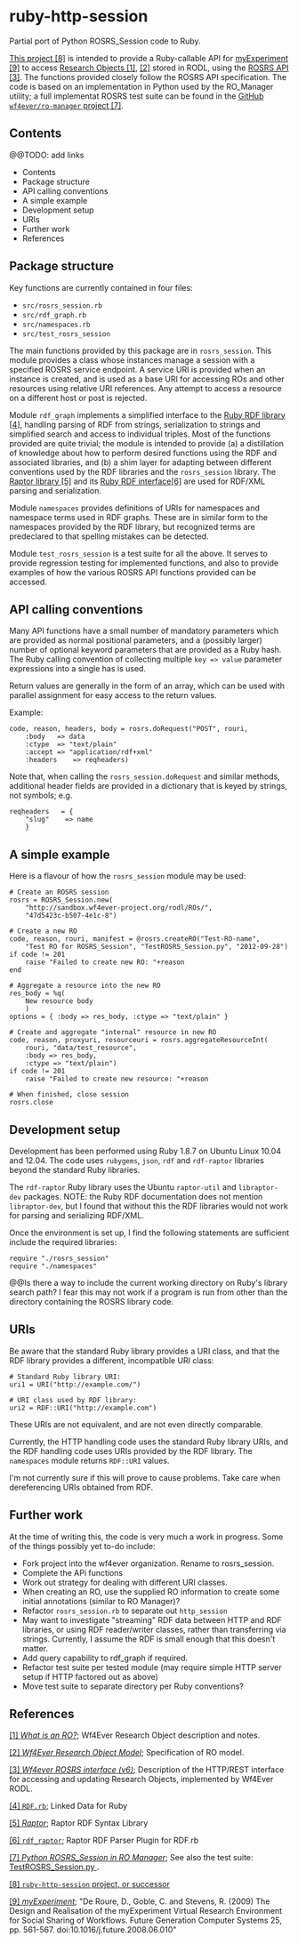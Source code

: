 ruby-http-session
=================

Partial port of Python ROSRS_Session code to Ruby.

[This project [8]][ref8] is intended to provide a Ruby-callable API for [myExperiment [9]][ref9] to access [Research Objects [1]][ref1], [[2]][ref2] stored in RODL, using the [ROSRS API [3]][ref3].  The functions provided closely follow the ROSRS API specification.  The code is based on an implementation in Python used by the RO_Manager utility; a full implementat ROSRS test suite can be found in the [GitHub `wf4ever/ro-manager` project [7]][ref7].

[ref1]: http://www.wf4ever-project.org/wiki/pages/viewpage.action?pageId=2065079 "What is an RO?"

[ref2]: http://wf4ever.github.com/ro/ "Wf4Ever Research Object Model"

[ref3]: http://www.wf4ever-project.org/wiki/display/docs/RO+SRS+interface+6 "ROSRS interface (v6)"

[ref7]: https://github.com/wf4ever/ro-manager/blob/master/src/rocommand/ROSRS_Session.py "Python ROSRS_Session in RO Manager.  See also test suite: https://github.com/wf4ever/ro-manager/blob/master/src/rocommand/test/TestROSRS_Session.py"
 
[ref8]: https://github.com/gklyne/ruby-http-session "ruby-http-session project, or successor"

[ref9]: http://www.myexperiment.org/ "De Roure, D., Goble, C. and Stevens, R. (2009) The Design and Realisation of the myExperiment Virtual Research Environment for Social Sharing of Workflows. Future Generation Computer Systems 25, pp. 561-567. doi:10.1016/j.future.2008.06.010"


## Contents

@@TODO: add links

* Contents
* Package structure
* API calling conventions
* A simple example
* Development setup
* URIs
* Further work
* References


## Package structure

Key functions are currently contained in four files:

* `src/rosrs_session.rb`
* `src/rdf_graph.rb`
* `src/namespaces.rb`
* `src/test_rosrs_session`

The main functions provided by this package are in `rosrs_session`.  This module provides a class whose instances manage a session with a specified ROSRS service endpoint.  A service URI is provided when an instance is created, and is used as a base URI for accessing ROs and other resources using relative URI references.  Any attempt to access a resource on a different host or post is rejected.

Module `rdf_graph` implements a simplified interface to the [Ruby RDF library [4]][ref4], handling parsing of RDF from strings, serialization to strings and simplified search and access to individual triples.  Most of the functions provided are quite trivial; the module is intended to provide (a) a distillation of knowledge about how to perform desired functions using the RDF and associated libraries, and (b) a shim layer for adapting between different conventions used by the RDF libraries and the `rosrs_session` library.  The [Raptor library [5]][ref5] and its [Ruby RDF interface[6]][ref6] are used for RDF/XML parsing and serialization.

[ref4]: http://rdf.rubyforge.org/ "RDF.rb: Linked Data for Ruby"

[ref5]: http://librdf.org/raptor/ "Raptor RDF Syntax Library"

[ref6]: http://rdf.rubyforge.org/raptor/ "Raptor RDF Parser Plugin for RDF.rb"

Module `namespaces` provides definitions of URIs for namespaces and namespace terms used in RDF graphs.  These are in similar form to the namespaces provided by the RDF library, but recognized terms are predeclared to that spelling mistakes can be detected.

Module `test_rosrs_session` is a test suite for all the above.  It serves to provide regression testing for implemented functions, and also to provide examples of how the various ROSRS API functions provided can be accessed.


## API calling conventions

Many API functions have a small number of mandatory parameters which are provided as normal positional parameters, and a (possibly larger) number of optional keyword parameters that are provided as a Ruby hash.  The Ruby calling convention of collecting multiple `key => value` parameter expressions into a single has is used.

Return values are generally in the form of an array, which can be used with parallel assignment for easy access to the return values.

Example:

    code, reason, headers, body = rosrs.doRequest("POST", rouri,
        :body   => data
        :ctype  => "text/plain"
        :accept => "application/rdf+xml"
        :headers    => reqheaders)

Note that, when calling the `rosrs_session.doRequest` and similar methods, additional header fields are provided in a dictionary that is keyed by strings, not symbols; e.g.

    reqheaders   = {
        "slug"    => name
        }


## A simple example

Here is a flavour of how the `rosrs_session` module may be used:

    # Create an ROSRS session
    rosrs = ROSRS_Session.new(
        "http://sandbox.wf4ever-project.org/rodl/ROs/", 
        "47d5423c-b507-4e1c-8")

    # Create a new RO
    code, reason, rouri, manifest = @rosrs.createRO("Test-RO-name",
        "Test RO for ROSRS_Session", "TestROSRS_Session.py", "2012-09-28")
    if code != 201
        raise "Failed to create new RO: "+reason
    end

    # Aggregate a resource into the new RO
    res_body = %q(
        New resource body
        )
    options = { :body => res_body, :ctype => "text/plain" }

    # Create and aggregate "internal" resource in new RO
    code, reason, proxyuri, resourceuri = rosrs.aggregateResourceInt(
        rouri, "data/test_resource",
        :body => res_body,
        :ctype => "text/plain")
    if code != 201
        raise "Failed to create new resource: "+reason

    # When finished, close session
    rosrs.close


## Development setup

Development has been performed using Ruby 1.8.7 on Ubuntu Linux 10.04 and 12.04.  The code uses `rubygems`, `json`, `rdf` and `rdf-raptor` libraries beyond the standard Ruby libraries.

The `rdf-raptor` Ruby library uses the Ubuntu `raptor-util` and `libraptor-dev` packages.  NOTE: the Ruby RDF documentation does not mention `libraptor-dev`, but I found that without this the RDF libraries would not work for parsing and serializing RDF/XML.

Once the environment is set up, I find the following statements are sufficient include the required libraries:

    require "./rosrs_session"
    require "./namespaces"

@@Is there a way to include the current working directory on Ruby's library search path?  I fear this may not work if a program is run from other than the directory containing the ROSRS library code.


## URIs

Be aware that the standard Ruby library provides a URI class, and that the RDF library provides a different, incompatible URI class:

    # Standard Ruby library URI:
    uri1 = URI("http://example.com/")
    
    # URI class used by RDF library:
    uri2 = RDF::URI("http://example.com")

These URIs are not equivalent, and are not even directly comparable.

Currently, the HTTP handling code uses the standard Ruby library URIs, and the RDF handling code uses URIs provided by the RDF library.  The `namespaces` module returns `RDF::URI` values.

I'm not currently sure if this will prove to cause problems.  Take care when dereferencing URIs obtained from RDF.


## Further work

At the time of writing this, the code is very much a work in progress.  Some of the things possibly yet to-do include:

* Fork project into the wf4ever organization.  Rename to rosrs_session.
* Complete the APi functions
* Work out strategy for dealing with different URI classes.
* When creating an RO, use the supplied RO information to create some initial annotations (similar to RO Manager)?
* Refactor `rosrs_session.rb` to separate out `http_session`
* May want to investigate "streaming" RDF data between HTTP and RDF libraries, or using RDF reader/writer classes, rather than transferring via strings.  Currently, I assume the RDF is small enough that this doesn't matter.
* Add query capability to rdf_graph if required.
* Refactor test suite per tested module (may require simple HTTP server setup if HTTP factored out as above)
* Move test suite to separate directory per Ruby conventions?


## References

[[1] _What is an RO?_][ref1]; Wf4Ever Research Object description and notes.

[[2] _Wf4Ever Research Object Model_][ref2]; Specification of RO model.

[[3] _Wf4ever ROSRS interface (v6)_][ref3]; Description of the HTTP/REST interface for accessing and updating Research Objects, implemented by Wf4Ever RODL.

[[4] `RDF.rb`][ref4]; Linked Data for Ruby

[[5] _Raptor_][ref5]; Raptor RDF Syntax Library

[[6] `rdf_raptor`][ref6]; Raptor RDF Parser Plugin for RDF.rb

[[7] _Python ROSRS\_Session in RO Manager_][ref7];  See also the test suite: [TestROSRS_Session.py ](https://github.com/wf4ever/ro-manager/blob/master/src/rocommand/test/TestROSRS_Session.py).

[[8] `ruby-http-session` project, or successor][ref8]

[[9] _myExperiment_][ref9];  "De Roure, D., Goble, C. and Stevens, R. (2009) The Design and Realisation of the myExperiment Virtual Research Environment for Social Sharing of Workflows. Future Generation Computer Systems 25, pp. 561-567. doi:10.1016/j.future.2008.06.010"


